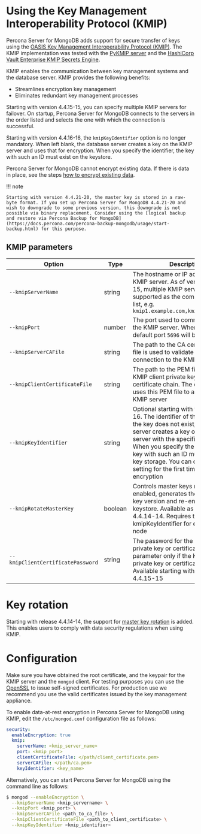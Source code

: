 # Using the Key Management Interoperability Protocol (KMIP)

Percona Server for MongoDB adds support for secure transfer of keys using the [OASIS Key Management Interoperability Protocol (KMIP)](https://docs.oasis-open.org/kmip/kmip-spec/v2.0/os/kmip-spec-v2.0-os.html). The KMIP implementation was tested with the [PyKMIP server](https://pykmip.readthedocs.io/en/latest/server.html) and the [HashiCorp Vault Enterprise KMIP Secrets Engine](https://www.vaultproject.io/docs/secrets/kmip).

KMIP enables the communication between key management systems and the database server. KMIP provides the following benefits:

* Streamlines encryption key management
* Eliminates redundant key management processes

Starting with version 4.4.15-15, you can specify multiple KMIP servers for failover. On startup, Percona Server for MongoDB connects to the servers in the order listed and selects the one with which the connection is successful.

Starting with version 4.4.16-16, the `kmipKeyIdentifier` option is no longer mandatory. When left blank, the database server creates a key on the KMIP server and uses that for encryption. When you specify the identifier, the key with such an ID must exist on the keystore.

Percona Server for MongoDB cannot encrypt existing data. If there is data in place, see the steps [how to encrypt existing data](https://www.mongodb.com/docs/v4.4/tutorial/configure-encryption/#std-label-encrypt-existing-data).

!!! note

    Starting with version 4.4.21-20, the master key is stored in a raw-byte format. If you set up Percona Server for MongoDB 4.4.21-20 and wish to downgrade to some previous version, this downgrade is not possible via binary replacement. Consider using the [logical backup and restore via Percona Backup for MongoDB](https://docs.percona.com/percona-backup-mongodb/usage/start-backup.html) for this purpose.

## KMIP parameters

| Option            | Type    | Description    |
| ----------------- | ------- | -------------- |
|`--kmipServerName` | string  | The hostname or IP address of the KMIP server. As of version 4.4.15-15, multiple KMIP servers are supported as the comma-separated list, e.g. `kmip1.example.com,kmip2.example.com`|
| `--kmipPort`      | number  | The port used to communicate with the KMIP server. When undefined, the default port `5696` will be used|
| `--kmipServerCAFile`| string| The path to the CA certificate file. CA file is used to validate secure client connection to the KMIP server|
| `--kmipClientCertificateFile`| string| The path to the PEM file with the KMIP client private key and the certificate chain. The database server uses this PEM file to authenticate the KMIP server|
| `--kmipKeyIdentifier`| string| Optional starting with version 4.4.16-16. The identifier of the KMIP key. If the key does not exist, the database server creates a key on the KMIP server with the specified identifier. When you specify the identifier, the key with such an ID must exist on the key storage. You can only use this setting for the first time you enable encryption|
| `--kmipRotateMasterKey`| boolean| Controls master keys rotation. When enabled, generates the new master key version and re-encrypts the keystore. Available as of version 4.4.14-14. Requires the unique --kmipKeyIdentifier for every mongod node |
| `--kmipClientCertificatePassword`| string| The password for the KMIP client private key or certificate. Use this parameter only if the KMIP client private key or certificate is encrypted. Available starting with version 4.4.15-15|

# Key rotation

Starting with release 4.4.14-14, the support for [master key rotation](https://www.mongodb.com/docs/manual/tutorial/rotate-encryption-key/#kmip-master-key-rotation) is added. This enables users to comply with data security regulations when using KMIP.

# Configuration

Make sure you have obtained the root certificate, and the keypair for the KMIP server and the `mongod` client. For testing purposes you can use the [OpenSSL](https://www.openssl.org/) to issue self-signed certificates. For production use we recommend you use the valid certificates issued by the key management appliance.

To enable data-at-rest encryption in Percona Server for MongoDB using KMIP, edit the `/etc/mongod.conf` configuration file as follows:

```yaml
security:
  enableEncryption: true
  kmip:
    serverName: <kmip_server_name>
    port: <kmip_port>
    clientCertificateFile: </path/client_certificate.pem>
    serverCAFile: </path/ca.pem>
    keyIdentifier: <key_name>
```

Alternatively, you can start Percona Server for MongoDB using the command line as follows:

```{.bash data-prompt="$"}
$ mongod --enableEncryption \
  --kmipServerName <kmip_servername> \
  --kmipPort <kmip_port> \
  --kmipServerCAFile <path_to_ca_file> \
  --kmipClientCertificateFile <path_to_client_certificate> \
  --kmipKeyIdentifier <kmip_identifier>
```
